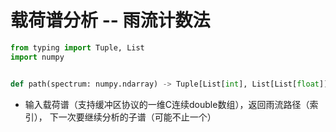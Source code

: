 # 载荷谱分析 -- 雨流计数法

```python
from typing import Tuple, List
import numpy


def path(spectrum: numpy.ndarray) -> Tuple[List[int], List[List[float]]]: ...
```

- 输入载荷谱（支持缓冲区协议的一维C连续double数组），返回雨流路径（索引）， 下一次要继续分析的子谱（可能不止一个）
